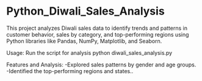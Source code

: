 # Python_Diwali_Sales_Analysis

This project analyzes Diwali sales data to identify trends and patterns in customer behavior, 
sales by category, and top-performing regions using Python libraries like Pandas, NumPy, Matplotlib, and Seaborn.


Usage:
Run the script for analysis
python diwali_sales_analysis.py


Features and Analysis:
-Explored sales patterns by gender and age groups.
-Identified the top-performing regions and states..







